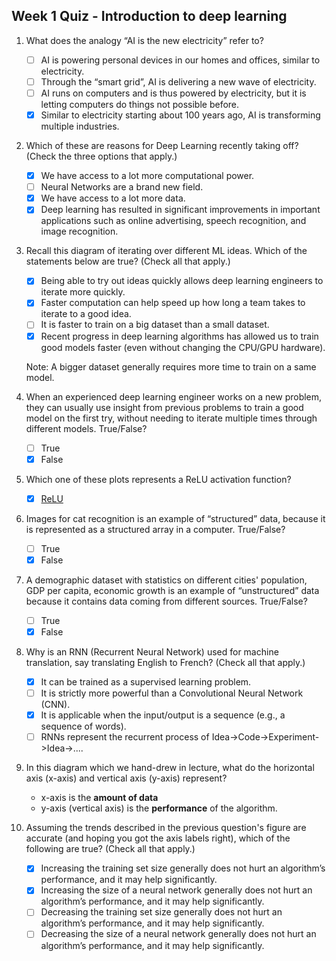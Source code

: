 ## Week 1 Quiz - Introduction to deep learning

1. What does the analogy “AI is the new electricity” refer to?

    * [ ] AI is powering personal devices in our homes and offices, similar to electricity.
    * [ ] Through the “smart grid”, AI is delivering a new wave of electricity.
    * [ ] AI runs on computers and is thus powered by electricity, but it is letting computers do things not possible before.
    * [x] Similar to electricity starting about 100 years ago, AI is transforming multiple industries.

2. Which of these are reasons for Deep Learning recently taking off? (Check the three options that apply.)

    * [x] We have access to a lot more computational power.
    * [ ] Neural Networks are a brand new field.
    * [x] We have access to a lot more data.
    * [x] Deep learning has resulted in significant improvements in important applications such as online advertising, speech recognition, and image recognition.

3. Recall this diagram of iterating over different ML ideas. Which of the statements below are true? (Check all that apply.)

    * [x] Being able to try out ideas quickly allows deep learning engineers to iterate more quickly.
    * [x] Faster computation can help speed up how long a team takes to iterate to a good idea.
    * [ ] It is faster to train on a big dataset than a small dataset.
    * [x] Recent progress in deep learning algorithms has allowed us to train good models faster (even without changing the CPU/GPU hardware).

    Note: A bigger dataset generally requires more time to train on a same model.

4. When an experienced deep learning engineer works on a new problem, they can usually use insight from previous problems to train a good model on the first try, without needing to iterate multiple times through different models. True/False?

    * [ ] True
    * [x] False

5. Which one of these plots represents a ReLU activation function?

    - [x] [ReLU](relu_image.png)

6. Images for cat recognition is an example of “structured” data, because it is represented as a structured array in a computer. True/False?

    * [ ] True
    * [x] False

7. A demographic dataset with statistics on different cities' population, GDP per capita, economic growth is an example of “unstructured” data because it contains data coming from different sources. True/False?

    * [ ] True
    * [x] False

8. Why is an RNN (Recurrent Neural Network) used for machine translation, say translating English to French? (Check all that apply.)

    * [x] It can be trained as a supervised learning problem.
    * [ ] It is strictly more powerful than a Convolutional Neural Network (CNN).
    * [x] It is applicable when the input/output is a sequence (e.g., a sequence of words).
    * [ ] RNNs represent the recurrent process of Idea->Code->Experiment->Idea->....

9. In this diagram which we hand-drew in lecture, what do the horizontal axis (x-axis) and vertical axis (y-axis) represent?

    * x-axis is the **amount of data**
    * y-axis (vertical axis) is the **performance** of the algorithm.

10. Assuming the trends described in the previous question's figure are accurate (and hoping you got the axis labels right), which of the following are true? (Check all that apply.)

    * [x] Increasing the training set size generally does not hurt an algorithm’s performance, and it may help significantly.
    * [x] Increasing the size of a neural network generally does not hurt an algorithm’s performance, and it may help significantly.
    * [ ] Decreasing the training set size generally does not hurt an algorithm’s performance, and it may help significantly.
    * [ ] Decreasing the size of a neural network generally does not hurt an algorithm’s performance, and it may help significantly.
